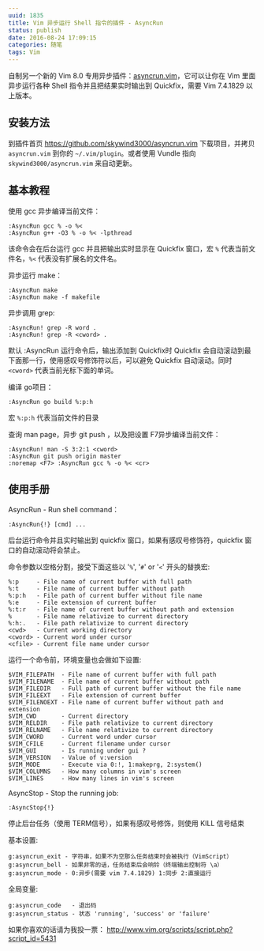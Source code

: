 ```yaml
---
uuid: 1835
title: Vim 异步运行 Shell 指令的插件 - AsyncRun
status: publish
date: 2016-08-24 17:09:15
categories: 随笔
tags: Vim
---
```

自制另一个新的 Vim 8.0 专用异步插件：[asyncrun.vim](https://github.com/skywind3000/asyncrun.vim)，它可以让你在 Vim 里面异步运行各种 Shell 指令并且把结果实时输出到 Quickfix，需要 Vim 7.4.1829 以上版本。

## 安装方法

到插件首页 <https://github.com/skywind3000/asyncrun.vim> 下载项目，并拷贝 `asyncrun.vim` 到你的 `~/.vim/plugin`。或者使用 Vundle 指向 `skywind3000/asyncrun.vim` 来自动更新。

## 基本教程

使用 gcc 异步编译当前文件：

    :AsyncRun gcc % -o %<
    :AsyncRun g++ -O3 % -o %< -lpthread 

该命令会在后台运行 gcc 并且把输出实时显示在 Quickfix 窗口，宏 `%` 代表当前文件名，`%<` 代表没有扩展名的文件名。

异步运行 make：

    :AsyncRun make
    :AsyncRun make -f makefile

异步调用 grep:

    :AsyncRun! grep -R word . 
    :AsyncRun! grep -R <cword> .

默认 :AsyncRun 运行命令后，输出添加到 Quickfix时 Quickfix 会自动滚动到最下面那一行，使用感叹号修饰符以后，可以避免 Quickfix 自动滚动。同时 `<cword>` 代表当前光标下面的单词。

编译 go项目：

    :AsyncRun go build %:p:h

宏 `%:p:h` 代表当前文件的目录

查询 man page，异步 git push ，以及把设置 F7异步编译当前文件：

    :AsyncRun! man -S 3:2:1 <cword> 
    :AsyncRun git push origin master
    :noremap <F7> :AsyncRun gcc % -o %< <cr> 

<!--more-->

## 使用手册

AsyncRun - Run shell command：

    :AsyncRun{!} [cmd] ...

后台运行命令并且实时输出到 quickfix 窗口，如果有感叹号修饰符，quickfix 窗口的自动滚动将会禁止。

命令参数以空格分割，接受下面这些以 '`%`', '`#`' or '`<`' 开头的替换宏:

    %:p     - File name of current buffer with full path
    %:t     - File name of current buffer without path
    %:p:h   - File path of current buffer without file name
    %:e     - File extension of current buffer
    %:t:r   - File name of current buffer without path and extension
    %       - File name relativize to current directory
    %:h:.   - File path relativize to current directory
    <cwd>   - Current working directory
    <cword> - Current word under cursor
    <cfile> - Current file name under cursor

运行一个命令前，环境变量也会做如下设置:

    $VIM_FILEPATH  - File name of current buffer with full path
    $VIM_FILENAME  - File name of current buffer without path
    $VIM_FILEDIR   - Full path of current buffer without the file name
    $VIM_FILEEXT   - File extension of current buffer
    $VIM_FILENOEXT - File name of current buffer without path and extension
    $VIM_CWD       - Current directory
    $VIM_RELDIR    - File path relativize to current directory
    $VIM_RELNAME   - File name relativize to current directory 
    $VIM_CWORD     - Current word under cursor
    $VIM_CFILE     - Current filename under cursor
    $VIM_GUI       - Is running under gui ?
    $VIM_VERSION   - Value of v:version
    $VIM_MODE      - Execute via 0:!, 1:makeprg, 2:system()
    $VIM_COLUMNS   - How many columns in vim's screen
    $VIM_LINES     - How many lines in vim's screen

AsyncStop - Stop the running job:

    :AsyncStop{!}

停止后台任务（使用 TERM信号），如果有感叹号修饰，则使用 KILL 信号结束

基本设置:

    g:asyncrun_exit - 字符串，如果不为空那么任务结束时会被执行（VimScript）
    g:asyncrun_bell - 如果非零的话，任务结束后会响铃（终端输出控制符 \a）
    g:asyncrun_mode - 0:异步(需要 vim 7.4.1829) 1:同步 2:直接运行

全局变量:

    g:asyncrun_code   - 退出码
    g:asyncrun_status - 状态 'running', 'success' or 'failure'

如果你喜欢的话请为我投一票： <http://www.vim.org/scripts/script.php?script_id=5431>

